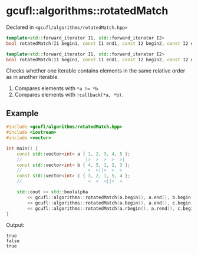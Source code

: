 # gcufl::algorithms::rotatedMatch
Declared in `<gcufl/algorithms/rotatedMatch.hpp>`
```cpp
template<std::forward_iterator I1, std::forward_iterator I2>
bool rotatedMatch(I1 begin1, const I1 end1, const I2 begin2, const I2 end2) noexcept;

template<std::forward_iterator I1, std::forward_iterator I2>
bool rotatedMatch(I1 begin1, const I1 end1, const I2 begin2, const I2 end2, const std::function<bool(const typename std::iterator_traits<I1>::value_type&, const typename std::iterator_traits<I2>::value_type&)>& callback) noexcept;
```
Checks whether one iterable contains elements in the same relative order as in another iterable.
<br/>
1. Compares elements with `*a != *b`.
2. Compares elements with `!callback(*a, *b)`.
## Example
```cpp
#include <gcufl/algorithms/rotatedMatch.hpp>
#include <iostream>
#include <vector>

int main() {
	const std::vector<int> a { 1, 2, 3, 4, 5 };
	//                        |>  >  >  >  >|
	const std::vector<int> b { 4, 5, 1, 2, 3 };
	//                         >  >||>  >  >
	const std::vector<int> c { 3, 2, 1, 5, 4 };
	//                         <  <  <||<  <

	std::cout << std::boolalpha
		<< gcufl::algorithms::rotatedMatch(a.begin(), a.end(), b.begin(), b.end()) << '\n'
		<< gcufl::algorithms::rotatedMatch(a.begin(), a.end(), c.begin(), c.end()) << '\n'
		<< gcufl::algorithms::rotatedMatch(a.rbegin(), a.rend(), c.begin(), c.end()) << '\n';
}
```
Output:
```
true
false
true
```
